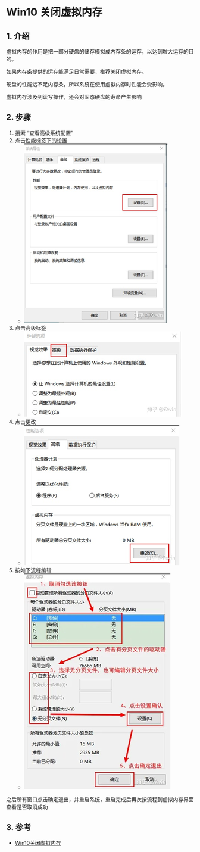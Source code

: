 # Win10 关闭虚拟内存

## 1. 介绍

虚拟内存的作用是把一部分硬盘的储存模拟成内存条的运存，以达到增大运存的目的。

如果内存条提供的运存能满足日常需要，推荐关闭虚拟内存。

硬盘的性能远不足内存条，所以系统在使用虚拟内存时性能会受影响。

虚拟内存涉及到读写操作，还会对固态硬盘的寿命产生影响

## 2. 步骤

1. 搜索 “查看高级系统配置”
2. 点击性能标签下的设置
   * ![disable_virtual_memory_1.jpg](./images/disable_virtual_memory_1.jpg)
3. 点击高级标签
   * ![disable_virtual_memory_2.jpg](./images/disable_virtual_memory_2.jpg)
4. 点击更改
   * ![disable_virtual_memory_3.jpg](./images/disable_virtual_memory_3.jpg)
5. 按如下流程编辑
   * ![disable_virtual_memory_4.jpg](./images/disable_virtual_memory_4.jpg)

之后所有窗口点击确定退出，并重启系统，重启完成后再次按流程到虚拟内存界面查看是否取消成功

## 3. 参考

* [Win10关闭虚拟内存](https://zhuanlan.zhihu.com/p/227725177)
